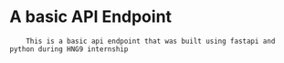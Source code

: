 # A basic API Endpoint

```
    This is a basic api endpoint that was built using fastapi and python during HNG9 internship
```